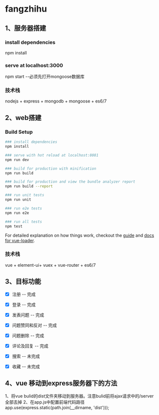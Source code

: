 # fangzhihu

## 1、服务器搭建
### install dependencies
npm install

### serve at localhost:3000
npm start --必须先打开mongoose数据库

### 技术栈

nodejs + express + mongodb + mongoose + es6/7 

## 2、web搭建

### Build Setup

``` bash
### install dependencies
npm install

### serve with hot reload at localhost:8081
npm run dev

### build for production with minification
npm run build

### build for production and view the bundle analyzer report
npm run build --report

### run unit tests
npm run unit

### run e2e tests
npm run e2e

### run all tests
npm test
```

For detailed explanation on how things work, checkout the [guide](http://vuejs-templates.github.io/webpack/) and [docs for vue-loader](http://vuejs.github.io/vue-loader).

### 技术栈

vue + element-ui+ vuex + vue-router + es6/7 

## 3、目标功能

- [x] 注册 -- 完成
- [x] 登录 -- 完成
- [x] 发表问题 -- 完成
- [x] 问题赞同和反对 -- 完成
- [x] 问题删除 -- 完成
- [x] 评论及回复 -- 完成
- [x] 搜索 -- 未完成
- [x] 收藏 -- 未完成


## 4、vue 移动到express服务器下的方法

1、将vue bulid的dist文件夹移动到服务器。注意bulid前将ajax请求中的/server全部去掉
2、在app.js中配置前端代码路径
app.use(express.static(path.join(__dirname, 'dist')));